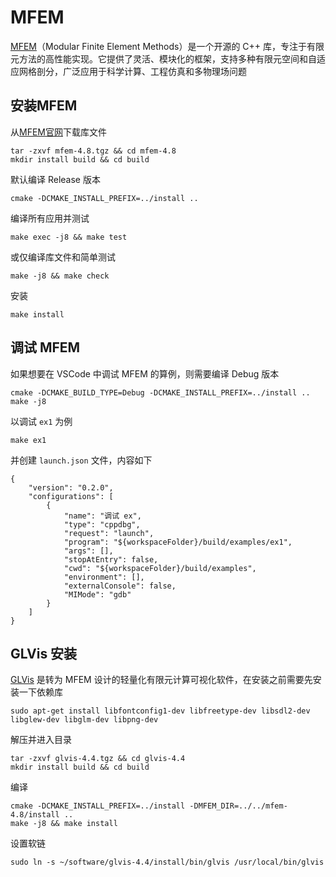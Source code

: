 # MFEM

[MFEM](https://mfem.org/)（Modular Finite Element Methods）是一个开源的 C++ 库，专注于有限元方法的高性能实现。它提供了灵活、模块化的框架，支持多种有限元空间和自适应网格剖分，广泛应用于科学计算、工程仿真和多物理场问题

## 安装MFEM

从[MFEM官网](https://mfem.org/)下载库文件
```
tar -zxvf mfem-4.8.tgz && cd mfem-4.8
mkdir install build && cd build
```

默认编译 Release 版本
```
cmake -DCMAKE_INSTALL_PREFIX=../install ..
```
编译所有应用并测试
```
make exec -j8 && make test
```
或仅编译库文件和简单测试
```
make -j8 && make check
```
安装
```
make install
```

## 调试 MFEM
如果想要在 VSCode 中调试 MFEM 的算例，则需要编译 Debug 版本
```
cmake -DCMAKE_BUILD_TYPE=Debug -DCMAKE_INSTALL_PREFIX=../install ..
make -j8
```
以调试 `ex1` 为例
```
make ex1
```
并创建 `launch.json` 文件，内容如下
```
{
    "version": "0.2.0",
    "configurations": [
        {
            "name": "调试 ex",
            "type": "cppdbg",
            "request": "launch",
            "program": "${workspaceFolder}/build/examples/ex1",
            "args": [],
            "stopAtEntry": false,
            "cwd": "${workspaceFolder}/build/examples",
            "environment": [],
            "externalConsole": false,
            "MIMode": "gdb"
        }
    ]
}
```

## GLVis 安装

[GLVis](https://glvis.org/) 是转为 MFEM 设计的轻量化有限元计算可视化软件，在安装之前需要先安装一下依赖库
```
sudo apt-get install libfontconfig1-dev libfreetype-dev libsdl2-dev libglew-dev libglm-dev libpng-dev
```
解压并进入目录
```
tar -zxvf glvis-4.4.tgz && cd glvis-4.4
mkdir install build && cd build
```
编译
```
cmake -DCMAKE_INSTALL_PREFIX=../install -DMFEM_DIR=../../mfem-4.8/install ..
make -j8 && make install
```
设置软链
```
sudo ln -s ~/software/glvis-4.4/install/bin/glvis /usr/local/bin/glvis
```
